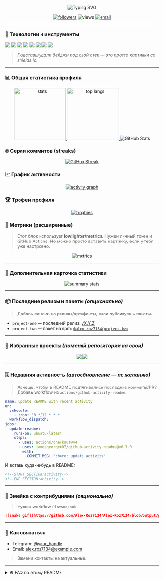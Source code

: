 <!-- Профильное README для https://github.com/Alex-Roz7134  -->

<p align="center">
  <img src="https://readme-typing-svg.demolab.com?font=JetBrains+Mono&size=24&pause=1200&center=true&vCenter=true&width=800&lines=Привет!+Я+Alex-Roz7134;Пишу+код,+учу+новое,+делаю+проекты;Ниже+—+куча+живой+статистики+по+GitHub" alt="Typing SVG" />
</p>

<p align="center">
  <a href="https://github.com/Alex-Roz7134?tab=followers"><img src="https://img.shields.io/github/followers/Alex-Roz7134?label=Followers&logo=github" alt="followers" /></a>
  <img src="https://komarev.com/ghpvc/?username=Alex-Roz7134&style=flat&label=Profile+views" alt="views" />
  <a href="mailto:alex.roz7134@example.com"><img src="https://img.shields.io/badge/Email-Contact-informational?logo=gmail" alt="email" /></a>
</p>

---

### 🚀 Технологии и инструменты

<p>
  <img src="https://img.shields.io/badge/Code-JavaScript-informational?logo=javascript" />
  <img src="https://img.shields.io/badge/Code-TypeScript-informational?logo=typescript" />
  <img src="https://img.shields.io/badge/Code-Python-informational?logo=python" />
  <img src="https://img.shields.io/badge/Front-End-React-informational?logo=react" />
  <img src="https://img.shields.io/badge/Back-End-Node.js-informational?logo=node.js" />
  <img src="https://img.shields.io/badge/Tools-Docker-informational?logo=docker" />
  <img src="https://img.shields.io/badge/CI-CD-informational?logo=githubactions" />
  <img src="https://img.shields.io/badge/DB-PostgreSQL-informational?logo=postgresql" />
</p>

> *Подставь/удали бейджи под свой стек — это просто картинки со shields.io.*

---

### 📊 Общая статистика профиля

<p align="center">
  <a href="https://github.com/anuraghazra/github-readme-stats">
    <img height="170" src="https://github-readme-stats.vercel.app/api?username=Alex-Roz7134&show_icons=true&include_all_commits=true&rank_icon=percentile&hide_border=true&theme=tokyonight" alt="stats" />
  </a>
  <a href="https://github.com/anuraghazra/github-readme-stats">
    <img height="170" src="https://github-readme-stats.vercel.app/api/top-langs/?username=Alex-Roz7134&layout=compact&langs_count=10&hide_border=true&theme=tokyonight" alt="top langs" />
  </a>
  <img src="https://github-readme-stats.vercel.app/api?username=Alex-Roz7134&show_icons=true&theme=radical" alt="GitHub Stats">
</p>
 
### 🔥 Серии коммитов (streaks)

<p align="center">
  <a href="https://git.io/streak-stats">
    <img src="https://streak-stats.demolab.com?user=Alex-Roz7134&mode=weekly&hide_border=true&theme=tokyonight" alt="GitHub Streak" />
  </a>
</p>

### 📈 График активности

<p align="center">
  <a href="https://github.com/Ashutosh00710/github-readme-activity-graph">
    <img src="https://github-readme-activity-graph.vercel.app/graph?username=Alex-Roz7134&hide_border=true&area=true&theme=tokyo-night" alt="activity graph" />
  </a>
</p>

### 🏆 Трофеи профиля

<p align="center">
  <a href="https://github.com/ryo-ma/github-profile-trophy">
    <img src="https://github-profile-trophy.vercel.app/?username=Alex-Roz7134&no-frame=true&no-bg=true&row=1&column=8&theme=tokyonight" alt="trophies" />
  </a>
</p>

### 🧮 Метрики (расширенные)

> Этот блок использует **lowlighter/metrics**. Нужен личный токен и GitHub Actions. Но можно просто вставить картинку, если у тебя уже настроено.

<p align="center">
  <img src="https://metrics.lecoq.io/Alex-Roz7134?template=classic&isocalendar=1&languages=1&lines=1&followup=1&achievements=1&isocalendar.duration=half-year&languages.limit=8&languages.sections=most-used&languages.indepth=true&languages.threshold=0%25&config.timezone=UTC&config.theme=tokyonight" alt="metrics" />
</p>

---

### 🧾 Дополнительная карточка статистики

<p align="center">
  <img src="https://github-profile-summary-cards.vercel.app/api/cards/stats?username=Alex-Roz7134&theme=tokyonight" alt="summary stats" />
</p>

---

### 📦 Последние релизы и пакеты *(опционально)*

> Добавь ссылки на релизы/артефакты, если публикуешь пакеты.

* `project-one` — последний релиз: [vX.Y.Z](https://github.com/Alex-Roz7134/project-one/releases)
* `project-two` — пакет на npm: [`@alex-roz7134/project-two`](https://www.npmjs.com/package/@alex-roz7134/project-two)

---

### 📌 Избранные проекты *(поменяй репозитории на свои)*

<p align="center">
  <a href="https://github.com/Alex-Roz7134/awesome-project">
    <img src="https://github-readme-stats.vercel.app/api/pin/?username=Alex-Roz7134&repo=awesome-project&hide_border=true&theme=tokyonight" />
  </a>
  <a href="https://github.com/Alex-Roz7134/another-cool-repo">
    <img src="https://github-readme-stats.vercel.app/api/pin/?username=Alex-Roz7134&repo=another-cool-repo&hide_border=true&theme=tokyonight" />
  </a>
</p>

---

### 🗓️ Недавняя активность *(автообновление — по желанию)*

> Хочешь, чтобы в README подтягивались последние коммиты/PR? Добавь workflow из `actions/github-activity-readme`.

```yaml
name: Update README with recent activity
on:
  schedule:
    - cron: '0 */12 * * *'
  workflow_dispatch:
jobs:
  update-readme:
    runs-on: ubuntu-latest
    steps:
      - uses: actions/checkout@v4
      - uses: jamesgeorge007/github-activity-readme@v0.3.0
        with:
          COMMIT_MSG: "chore: update activity"
```

И вставь куда-нибудь в README:

```markdown
<!--START_SECTION:activity-->
<!--END_SECTION:activity-->
```

---

### 🐍 Змейка с контрибуциями *(опционально)*

> Нужен workflow `Platane/snk`.

```md
![snake gif](https://github.com/Alex-Roz7134/Alex-Roz7134/blob/output/github-contribution-grid-snake.svg)
```

---

### 💬 Как связаться

* Telegram: [@your\_handle](https://t.me/your_handle)
* Email: [alex.roz7134@example.com](mailto:alex.roz7134@example.com)

> Замени контакты на актуальные.

---

<details>
  <summary>⚙️ FAQ по этому README</summary>

* Все «живые» картинки берут данные автоматически — просто оставь свой `username`.
* Если некоторые сервисы не грузятся (например, лимит на Vercel), попробуй их форки или свои деплои.
* Бейджи можно генерировать на [https://shields.io](https://shields.io) — меняй текст и `logo` по вкусу.

</details>
